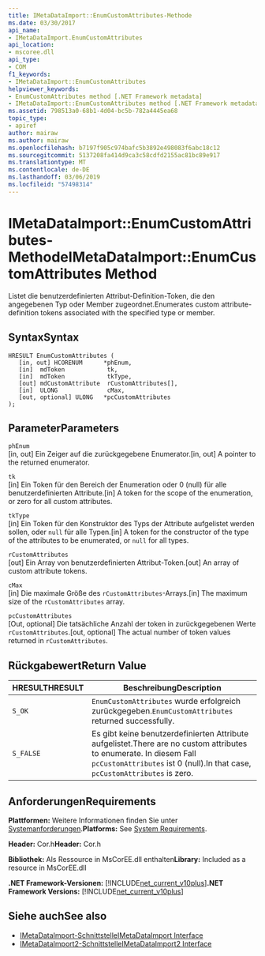 ```yaml
---
title: IMetaDataImport::EnumCustomAttributes-Methode
ms.date: 03/30/2017
api_name:
- IMetaDataImport.EnumCustomAttributes
api_location:
- mscoree.dll
api_type:
- COM
f1_keywords:
- IMetaDataImport::EnumCustomAttributes
helpviewer_keywords:
- EnumCustomAttributes method [.NET Framework metadata]
- IMetaDataImport::EnumCustomAttributes method [.NET Framework metadata]
ms.assetid: 798513a0-68b1-4d04-bc5b-782a4445ea68
topic_type:
- apiref
author: mairaw
ms.author: mairaw
ms.openlocfilehash: b7197f905c974bafc5b3892e498083f6abc18c12
ms.sourcegitcommit: 5137208fa414d9ca3c58cdfd2155ac81bc89e917
ms.translationtype: MT
ms.contentlocale: de-DE
ms.lasthandoff: 03/06/2019
ms.locfileid: "57498314"
---
```

# <a name="imetadataimportenumcustomattributes-method"></a><span data-ttu-id="08ea2-102">IMetaDataImport::EnumCustomAttributes-Methode</span><span class="sxs-lookup"><span data-stu-id="08ea2-102">IMetaDataImport::EnumCustomAttributes Method</span></span>
<span data-ttu-id="08ea2-103">Listet die benutzerdefinierten Attribut-Definition-Token, die den angegebenen Typ oder Member zugeordnet.</span><span class="sxs-lookup"><span data-stu-id="08ea2-103">Enumerates custom attribute-definition tokens associated with the specified type or member.</span></span>  
  
## <a name="syntax"></a><span data-ttu-id="08ea2-104">Syntax</span><span class="sxs-lookup"><span data-stu-id="08ea2-104">Syntax</span></span>  
  
```  
HRESULT EnumCustomAttributes (   
   [in, out] HCORENUM      *phEnum,  
   [in]  mdToken            tk,   
   [in]  mdToken            tkType,   
   [out] mdCustomAttribute  rCustomAttributes[],   
   [in]  ULONG              cMax,  
   [out, optional] ULONG   *pcCustomAttributes  
);  
```  
  
## <a name="parameters"></a><span data-ttu-id="08ea2-105">Parameter</span><span class="sxs-lookup"><span data-stu-id="08ea2-105">Parameters</span></span>  
 `phEnum`  
 <span data-ttu-id="08ea2-106">[in, out] Ein Zeiger auf die zurückgegebene Enumerator.</span><span class="sxs-lookup"><span data-stu-id="08ea2-106">[in, out] A pointer to the returned enumerator.</span></span>  
  
 `tk`  
 <span data-ttu-id="08ea2-107">[in] Ein Token für den Bereich der Enumeration oder 0 (null) für alle benutzerdefinierten Attribute.</span><span class="sxs-lookup"><span data-stu-id="08ea2-107">[in] A token for the scope of the enumeration, or zero for all custom attributes.</span></span>  
  
 `tkType`  
 <span data-ttu-id="08ea2-108">[in] Ein Token für den Konstruktor des Typs der Attribute aufgelistet werden sollen, oder `null` für alle Typen.</span><span class="sxs-lookup"><span data-stu-id="08ea2-108">[in] A token for the constructor of the type of the attributes to be enumerated, or `null` for all types.</span></span>  
  
 `rCustomAttributes`  
 <span data-ttu-id="08ea2-109">[out] Ein Array von benutzerdefinierten Attribut-Token.</span><span class="sxs-lookup"><span data-stu-id="08ea2-109">[out] An array of custom attribute tokens.</span></span>  
  
 `cMax`  
 <span data-ttu-id="08ea2-110">[in] Die maximale Größe des `rCustomAttributes`-Arrays.</span><span class="sxs-lookup"><span data-stu-id="08ea2-110">[in] The maximum size of the `rCustomAttributes` array.</span></span>  
  
 `pcCustomAttributes`  
 <span data-ttu-id="08ea2-111">[Out, optional] Die tatsächliche Anzahl der token in zurückgegebenen Werte `rCustomAttributes`.</span><span class="sxs-lookup"><span data-stu-id="08ea2-111">[out, optional] The actual number of token values returned in `rCustomAttributes`.</span></span>  
  
## <a name="return-value"></a><span data-ttu-id="08ea2-112">Rückgabewert</span><span class="sxs-lookup"><span data-stu-id="08ea2-112">Return Value</span></span>  
  
|<span data-ttu-id="08ea2-113">HRESULT</span><span class="sxs-lookup"><span data-stu-id="08ea2-113">HRESULT</span></span>|<span data-ttu-id="08ea2-114">Beschreibung</span><span class="sxs-lookup"><span data-stu-id="08ea2-114">Description</span></span>|  
|-------------|-----------------|  
|`S_OK`|<span data-ttu-id="08ea2-115">`EnumCustomAttributes` wurde erfolgreich zurückgegeben.</span><span class="sxs-lookup"><span data-stu-id="08ea2-115">`EnumCustomAttributes` returned successfully.</span></span>|  
|`S_FALSE`|<span data-ttu-id="08ea2-116">Es gibt keine benutzerdefinierten Attribute aufgelistet.</span><span class="sxs-lookup"><span data-stu-id="08ea2-116">There are no custom attributes to enumerate.</span></span> <span data-ttu-id="08ea2-117">In diesem Fall `pcCustomAttributes` ist 0 (null).</span><span class="sxs-lookup"><span data-stu-id="08ea2-117">In that case, `pcCustomAttributes` is zero.</span></span>|  
  
## <a name="requirements"></a><span data-ttu-id="08ea2-118">Anforderungen</span><span class="sxs-lookup"><span data-stu-id="08ea2-118">Requirements</span></span>  
 <span data-ttu-id="08ea2-119">**Plattformen:** Weitere Informationen finden Sie unter [Systemanforderungen](../../../../docs/framework/get-started/system-requirements.md).</span><span class="sxs-lookup"><span data-stu-id="08ea2-119">**Platforms:** See [System Requirements](../../../../docs/framework/get-started/system-requirements.md).</span></span>  
  
 <span data-ttu-id="08ea2-120">**Header:** Cor.h</span><span class="sxs-lookup"><span data-stu-id="08ea2-120">**Header:** Cor.h</span></span>  
  
 <span data-ttu-id="08ea2-121">**Bibliothek:** Als Ressource in MsCorEE.dll enthalten</span><span class="sxs-lookup"><span data-stu-id="08ea2-121">**Library:** Included as a resource in MsCorEE.dll</span></span>  
  
 <span data-ttu-id="08ea2-122">**.NET Framework-Versionen:** [!INCLUDE[net_current_v10plus](../../../../includes/net-current-v10plus-md.md)]</span><span class="sxs-lookup"><span data-stu-id="08ea2-122">**.NET Framework Versions:** [!INCLUDE[net_current_v10plus](../../../../includes/net-current-v10plus-md.md)]</span></span>  
  
## <a name="see-also"></a><span data-ttu-id="08ea2-123">Siehe auch</span><span class="sxs-lookup"><span data-stu-id="08ea2-123">See also</span></span>
- [<span data-ttu-id="08ea2-124">IMetaDataImport-Schnittstelle</span><span class="sxs-lookup"><span data-stu-id="08ea2-124">IMetaDataImport Interface</span></span>](../../../../docs/framework/unmanaged-api/metadata/imetadataimport-interface.md)
- [<span data-ttu-id="08ea2-125">IMetaDataImport2-Schnittstelle</span><span class="sxs-lookup"><span data-stu-id="08ea2-125">IMetaDataImport2 Interface</span></span>](../../../../docs/framework/unmanaged-api/metadata/imetadataimport2-interface.md)
